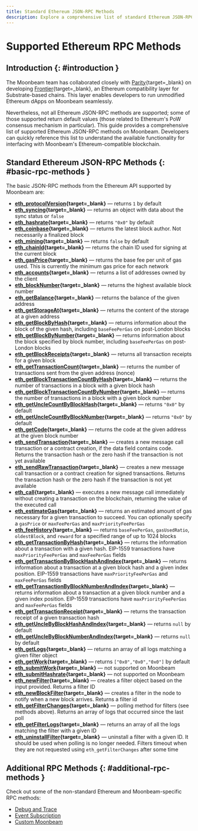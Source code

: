 ```yaml
---
title: Standard Ethereum JSON-RPC Methods
description: Explore a comprehensive list of standard Ethereum JSON-RPC methods that can be used to interface with Moonbeam nodes programmatically. 
---
```


# Supported Ethereum RPC Methods

## Introduction {: #introduction }

The Moonbeam team has collaborated closely with [Parity](https://www.parity.io){target=\_blank} on developing [Frontier](/learn/platform/technology/#frontier){target=\_blank}, an Ethereum compatibility layer for Substrate-based chains. This layer enables developers to run unmodified Ethereum dApps on Moonbeam seamlessly.

Nevertheless, not all Ethereum JSON-RPC methods are supported; some of those supported return default values (those related to Ethereum's PoW consensus mechanism in particular). This guide provides a comprehensive list of supported Ethereum JSON-RPC methods on Moonbeam. Developers can quickly reference this list to understand the available functionality for interfacing with Moonbeam's Ethereum-compatible blockchain.

## Standard Ethereum JSON-RPC Methods {: #basic-rpc-methods }

The basic JSON-RPC methods from the Ethereum API supported by Moonbeam are:

- **[eth_protocolVersion](https://eth.wiki/json-rpc/API#eth_protocolversion){target=\_blank}** — returns `1` by default
- **[eth_syncing](https://eth.wiki/json-rpc/API#eth_syncing){target=\_blank}** — returns an object with data about the sync status or `false`
- **[eth_hashrate](https://eth.wiki/json-rpc/API#eth_hashrate){target=\_blank}** — returns `"0x0"` by default
- **[eth_coinbase](https://eth.wiki/json-rpc/API#eth_coinbase){target=\_blank}** — returns the latest block author. Not necessarily a finalized block
- **[eth_mining](https://eth.wiki/json-rpc/API#eth_mining){target=\_blank}** — returns `false` by default
- **[eth_chainId](https://eth.wiki/json-rpc/API#eth_chainid){target=\_blank}** — returns the chain ID used for signing at the current block
- **[eth_gasPrice](https://eth.wiki/json-rpc/API#eth_gasprice){target=\_blank}** — returns the base fee per unit of gas used. This is currently the minimum gas price for each network
- **[eth_accounts](https://eth.wiki/json-rpc/API#eth_accounts){target=\_blank}** — returns a list of addresses owned by the client
- **[eth_blockNumber](https://eth.wiki/json-rpc/API#eth_blocknumber){target=\_blank}** — returns the highest available block number
- **[eth_getBalance](https://eth.wiki/json-rpc/API#eth_getbalance){target=\_blank}** — returns the balance of the given address
- **[eth_getStorageAt](https://eth.wiki/json-rpc/API#eth_getstorageat){target=\_blank}** — returns the content of the storage at a given address
- **[eth_getBlockByHash](https://eth.wiki/json-rpc/API#eth_getblockbyhash){target=\_blank}** — returns information about the block of the given hash, including `baseFeePerGas` on post-London blocks
- **[eth_getBlockByNumber](https://eth.wiki/json-rpc/API#eth_getblockbynumber){target=\_blank}** — returns information about the block specified by block number, including `baseFeePerGas` on post-London blocks
- **[eth_getBlockReceipts](https://docs.alchemy.com/reference/eth-getblockreceipts){target=\_blank}** — returns all transaction receipts for a given block
- **[eth_getTransactionCount](https://eth.wiki/json-rpc/API#eth_gettransactioncount){target=\_blank}** — returns the number of transactions sent from the given address (nonce)
- **[eth_getBlockTransactionCountByHash](https://eth.wiki/json-rpc/API#eth_getblocktransactioncountbyhash){target=\_blank}** — returns the number of transactions in a block with a given block hash
- **[eth_getBlockTransactionCountByNumber](https://eth.wiki/json-rpc/API#eth_getblocktransactioncountbynumber){target=\_blank}** — returns the number of transactions in a block with a given block number
- **[eth_getUncleCountByBlockHash](https://eth.wiki/json-rpc/API#eth_getunclecountbyblockhash){target=\_blank}** —  returns `"0x0"` by default
- **[eth_getUncleCountByBlockNumber](https://eth.wiki/json-rpc/API#eth_getunclecountbyblocknumber){target=\_blank}** — returns `"0x0"` by default
- **[eth_getCode](https://eth.wiki/json-rpc/API#eth_getcode){target=\_blank}** — returns the code at the given address at the given block number
- **[eth_sendTransaction](https://eth.wiki/json-rpc/API#eth_sendtransaction){target=\_blank}** — creates a new message call transaction or a contract creation, if the data field contains code. Returns the transaction hash or the zero hash if the transaction is not yet available
- **[eth_sendRawTransaction](https://eth.wiki/json-rpc/API#eth_sendrawtransaction){target=\_blank}** — creates a new message call transaction or a contract creation for signed transactions. Returns the transaction hash or the zero hash if the transaction is not yet available
- **[eth_call](https://eth.wiki/json-rpc/API#eth_call){target=\_blank}** — executes a new message call immediately without creating a transaction on the blockchain, returning the value of the executed call
- **[eth_estimateGas](https://eth.wiki/json-rpc/API#eth_estimategas){target=\_blank}** — returns an estimated amount of gas necessary for a given transaction to succeed. You can optionally specify a `gasPrice` or `maxFeePerGas` and `maxPriorityFeePerGas`
- **[eth_feeHistory](https://docs.alchemy.com/alchemy/apis/ethereum/eth-feehistory){target=\_blank}** — returns `baseFeePerGas`, `gasUsedRatio`, `oldestBlock`, and `reward` for a specified range of up to 1024 blocks
- **[eth_getTransactionByHash](https://eth.wiki/json-rpc/API#eth_gettransactionbyhash){target=\_blank}** — returns the information about a transaction with a given hash. EIP-1559 transactions have `maxPriorityFeePerGas` and `maxFeePerGas` fields
- **[eth_getTransactionByBlockHashAndIndex](https://eth.wiki/json-rpc/API#eth_gettransactionbyblockhashandindex){target=\_blank}** — returns information about a transaction at a given block hash and a given index position. EIP-1559 transactions have `maxPriorityFeePerGas` and `maxFeePerGas` fields
- **[eth_getTransactionByBlockNumberAndIndex](https://eth.wiki/json-rpc/API#eth_gettransactionbyblocknumberandindex){target=\_blank}** — returns information about a transaction at a given block number and a given index position. EIP-1559 transactions have `maxPriorityFeePerGas` and `maxFeePerGas` fields
- **[eth_getTransactionReceipt](https://eth.wiki/json-rpc/API#eth_gettransactionreceipt){target=\_blank}** — returns the transaction receipt of a given transaction hash
- **[eth_getUncleByBlockHashAndIndex](https://eth.wiki/json-rpc/API#eth_getunclebyblockhashandindex){target=\_blank}** — returns `null` by default
- **[eth_getUncleByBlockNumberAndIndex](https://eth.wiki/json-rpc/API#eth_getunclebyblocknumberandindex){target=\_blank}** — returns `null` by default
- **[eth_getLogs](https://eth.wiki/json-rpc/API#eth_getlogs){target=\_blank}** — returns an array of all logs matching a given filter object
- **[eth_getWork](https://eth.wiki/json-rpc/API#eth_getwork){target=\_blank}** — returns `["0x0","0x0","0x0"]` by default
- **[eth_submitWork](https://eth.wiki/json-rpc/API#eth_submitwork){target=\_blank}** — not supported on Moonbeam
- **[eth_submitHashrate](https://eth.wiki/json-rpc/API#eth_submithashrate){target=\_blank}** — not supported on Moonbeam
- **[eth_newFilter](https://ethereum.org/en/developers/docs/apis/json-rpc/#eth_newfilter){target=\_blank}** — creates a filter object based on the input provided. Returns a filter ID
- **[eth_newBlockFilter](https://ethereum.org/en/developers/docs/apis/json-rpc/#eth_newblockfilter){target=\_blank}** — creates a filter in the node to notify when a new block arrives. Returns a filter id
- **[eth_getFilterChanges](https://ethereum.org/en/developers/docs/apis/json-rpc/#eth_getfilterchanges){target=\_blank}** — polling method for filters (see methods above). Returns an array of logs that occurred since the last poll
- **[eth_getFilterLogs](https://ethereum.org/en/developers/docs/apis/json-rpc/#eth_getfilterlogs){target=\_blank}** — returns an array of all the logs matching the filter with a given ID
- **[eth_uninstallFilter](https://ethereum.org/en/developers/docs/apis/json-rpc/#eth_uninstallfilter){target=\_blank}** — uninstall a filter with a given ID. It should be used when polling is no longer needed. Filters timeout when they are not requested using `eth_getFilterChanges` after some time

## Additional RPC Methods {: #additional-rpc-methods }

Check out some of the non-standard Ethereum and Moonbeam-specific RPC methods:

- [Debug and Trace](/builders/json-rpc/debug-trace/)
- [Event Subscription](/builders/json-rpc/pubsub/)
- [Custom Moonbeam](/builders/json-rpc/moonbeam-custom-api/)
